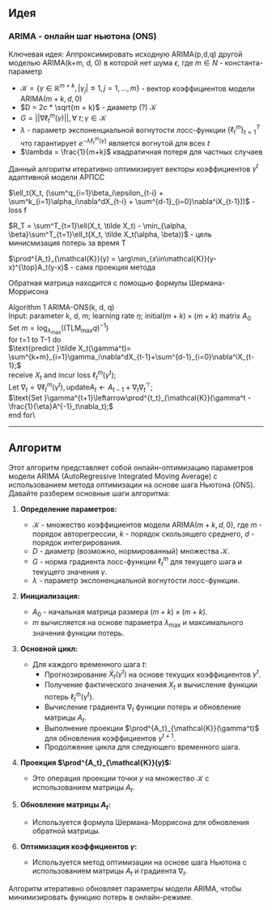 ## Идея

### ARIMA - онлайн шаг ньютона (ONS)

Ключевая идея: Аппроксимировать исходную $\text{ARIMA(p,d,q)}$ другой моделью $\text{ARIMA(k+m, d, 0)}$ в которой нет шума $\epsilon$, где $m \in N$ - константа-параметр

- $\mathcal{K} = \{\gamma \in \mathbb{R}^{m+k}, |\gamma_j| \le 1, j=1,...,m\}$ - вектор коэффициентов модели $\text{ARIMA}(m+k, d, 0)$
- $D = 2c * \sqrt{m + k}$ - диаметр (?) $\mathcal{K}$
- $G =||\nabla \ell^m_t(\gamma)||,\forall\ t; \gamma \in \mathcal{K}$
- $\lambda$ - параметр экспоненциальной вогнутости лосс-функции $\{\ell^m_t\}^T_{t=1}$ что гарантирует $e^{-\lambda\ell^m_{t}(\gamma)}$ является вогнутой для всех $t$
- $\lambda = \frac{1}{m+k}$ квадратичная потеря для частных случаев

Данный алгоритм итеративно оптимизирует векторы коэффициентов $\gamma^t$ адаптивной модели АРПСС

$\ell_t(X_t, (\sum^q_{i=1}\beta_i\epsilon_{t-i} + \sum^k_{i=1}\alpha_i\nabla^dX_{t-i} + \sum^{d-1}_{i=0}\nabla^iX_{t-1}))$ - loss f

$R_T = \sum^T_{t=1}\ell(X_t, \tilde X_t) - \min_{\alpha, \beta}\sum^T_{t=1}\ell_t(X_t, \tilde X_t(\alpha, \beta))$ - цель минисмизация потерь за время T

$\prod^{A_t}_{\mathcal{K}}(y) = \arg\min_{x\in\mathcal{K}}(y-x)^{\top}A_t(y-x)$ - сама проекция метода

Обратная матрица находится с помощью формулы Шермана-Моррисона


$\text{Algorithm 1 ARIMA-ONS(k, d, q)}$\
$\text{Input: parameter k, d, m; learning rate}\ \eta\text{; initial}(m + k) \times (m + k)\ \text{matrix}\ A_0$\
$\text{Set}\ m = \log_{\lambda_{\max}}((\text{TLM}_{\text{max}}q)^{-1})$\
$\text{for t=1 to T-1 do}$\
$\text{predict }\tilde X_t(\gamma^t)= \sum^{k+m}_{i=1}\gamma_i\nabla^dX_{t-1}+\sum^{d-1}_{i=0}\nabla^iX_{t-1};$\
$\text{receive }X_t\text{ and incur loss } \ell^m_t(\gamma^t);$\
$\text{Let }\nabla_t = \nabla\ell^m_t(\gamma^t), \text{update} A_t \leftarrow A_{t-1} + \nabla_t\nabla^{\top}_t;$\
$\text{Set }\gamma^{t+1}\leftarrow\prod^{t_t}_{\mathcal{K}}(\gamma^t - \frac{1}{\eta}A^{-1}_t\nabla_t);$\
$\text{end for}$\






---
## Алгоритм

Этот алгоритм представляет собой онлайн-оптимизацию параметров модели ARIMA (AutoRegressive Integrated Moving Average) с использованием метода оптимизации на основе шага Ньютона (ONS). Давайте разберем основные шаги алгоритма:

1. **Определение параметров:**
   - $\mathcal{K}$ - множество коэффициентов модели ARIMA$(m+k, d, 0)$, где $m$ - порядок авторегрессии, $k$ - порядок скользящего среднего, $d$ - порядок интегрирования.
   - $D$ - диаметр (возможно, нормированный) множества $\mathcal{K}$.
   - $G$ - норма градиента лосс-функции $\ell^m_t$ для текущего шага и текущего значения $\gamma$.
   - $\lambda$ - параметр экспоненциальной вогнутости лосс-функции.

2. **Инициализация:**
   - $A_0$ - начальная матрица размера $(m+k) \times (m+k)$.
   - $m$ вычисляется на основе параметра $\lambda_{\max}$ и максимального значения функции потерь.

3. **Основной цикл:**
   - Для каждого временного шага $t$:
     - Прогнозирование $\tilde X_t(\gamma^t)$ на основе текущих коэффициентов $\gamma^t$.
     - Получение фактического значения $X_t$ и вычисление функции потерь $\ell^m_t(\gamma^t)$.
     - Вычисление градиента $\nabla_t$ функции потерь и обновление матрицы $A_t$.
     - Выполнение проекции $\prod^{A_t}_{\mathcal{K}}(\gamma^t)$ для обновления коэффициентов $\gamma^{t+1}$.
     - Продолжение цикла для следующего временного шага.

4. **Проекция $\prod^{A_t}_{\mathcal{K}}(y)$:**
   - Это операция проекции точки $y$ на множество $\mathcal{K}$ с использованием матрицы $A_t$. 

5. **Обновление матрицы $A_t$:**
   - Используется формула Шермана-Моррисона для обновления обратной матрицы.

6. **Оптимизация коэффициентов $\gamma$:**
   - Используется метод оптимизации на основе шага Ньютона с использованием матрицы $A_t$ и градиента $\nabla_t$.

Алгоритм итеративно обновляет параметры модели ARIMA, чтобы минимизировать функцию потерь в онлайн-режиме.

